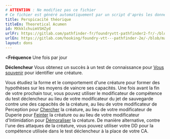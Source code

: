 ```yaml
---
# ATTENTION : Ne modifiez pas ce fichier
# Ce fichier est généré automatiquement par un script d'après les données du module Foundry VTT officiel et de sa traduction
title: Perspicacité théorique
titleEn: Theoretical Acumen
id: MXkklchuimVSHZyd
urlFr: https://gitlab.com/pathfinder-fr/foundryvtt-pathfinder2-fr/-/blob/master/data/feats/MXkklchuimVSHZyd.htm
urlEn: https://gitlab.com/hooking/foundry-vtt---pathfinder-2e/-/blob/master/packs/data/feats.db/theoretical-acumen.json
layout: dons
---
```

<**Fréquence** Une fois par jour

**Déclencheur** Vous obtenez un succès à un test de connaissance pour [Vous souvenir](../actions/se-souvenir-arcanes.html) pour identifier une créature.

Vous étudiez la forme et le comportement d'une créature pour former des hypothèses sur les moyens de vaincre ses capacités. Une fois avant la fin de votre prochain tour, vous pouvez utiliser le modificateur de compétence du test déclencheur au lieu de votre modificateur du jet de sauvegarde contre une des capacités de la créature, au lieu de votre modificateur de Perception pour [Chercher](../actions/chercher.html) la créature, au lieu de votre modificateur de Duperie pour [Feinter](../actions/feinter.html) la créature ou au lieu de votre modificateur d'Intimidation pour [Démoraliser](../actions/démoraliser.html) la créature. De manière alternative, contre l'une des attaques de la créature, vous pouvez utiliser votre DD pour la compétence utilisée dans le test déclencheur à la place de votre CA.
